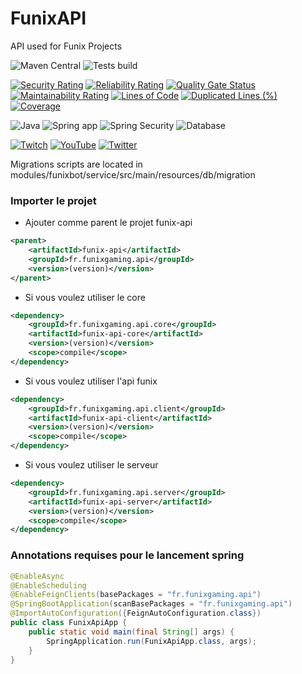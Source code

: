 # FunixAPI
API used for Funix Projects

![Maven Central](https://img.shields.io/maven-central/v/fr.funixgaming.api/funixgaming-api.svg)
![Tests build](https://github.com/FunixProductions/FunixAPI/actions/workflows/main.yml/badge.svg?branch=master)

[![Security Rating](https://sonarqube.funixgaming.fr/api/project_badges/measure?project=FunixProductions_FunixAPI_AYNRa2sBsXlKxBk9mU9x&metric=security_rating&token=sqb_1b07e02bb3b9833965cc83873e87fb91c451b858)](https://sonarqube.funixgaming.fr/dashboard?id=FunixProductions_FunixAPI_AYNRa2sBsXlKxBk9mU9x)
[![Reliability Rating](https://sonarqube.funixgaming.fr/api/project_badges/measure?project=FunixProductions_FunixAPI_AYNRa2sBsXlKxBk9mU9x&metric=reliability_rating&token=sqb_1b07e02bb3b9833965cc83873e87fb91c451b858)](https://sonarqube.funixgaming.fr/dashboard?id=FunixProductions_FunixAPI_AYNRa2sBsXlKxBk9mU9x)
[![Quality Gate Status](https://sonarqube.funixgaming.fr/api/project_badges/measure?project=FunixProductions_FunixAPI_AYNRa2sBsXlKxBk9mU9x&metric=alert_status&token=sqb_1b07e02bb3b9833965cc83873e87fb91c451b858)](https://sonarqube.funixgaming.fr/dashboard?id=FunixProductions_FunixAPI_AYNRa2sBsXlKxBk9mU9x)
[![Maintainability Rating](https://sonarqube.funixgaming.fr/api/project_badges/measure?project=FunixProductions_FunixAPI_AYNRa2sBsXlKxBk9mU9x&metric=sqale_rating&token=sqb_1b07e02bb3b9833965cc83873e87fb91c451b858)](https://sonarqube.funixgaming.fr/dashboard?id=FunixProductions_FunixAPI_AYNRa2sBsXlKxBk9mU9x)
[![Lines of Code](https://sonarqube.funixgaming.fr/api/project_badges/measure?project=FunixProductions_FunixAPI_AYNRa2sBsXlKxBk9mU9x&metric=ncloc&token=sqb_1b07e02bb3b9833965cc83873e87fb91c451b858)](https://sonarqube.funixgaming.fr/dashboard?id=FunixProductions_FunixAPI_AYNRa2sBsXlKxBk9mU9x)
[![Duplicated Lines (%)](https://sonarqube.funixgaming.fr/api/project_badges/measure?project=FunixProductions_FunixAPI_AYNRa2sBsXlKxBk9mU9x&metric=duplicated_lines_density&token=sqb_1b07e02bb3b9833965cc83873e87fb91c451b858)](https://sonarqube.funixgaming.fr/dashboard?id=FunixProductions_FunixAPI_AYNRa2sBsXlKxBk9mU9x)
[![Coverage](https://sonarqube.funixgaming.fr/api/project_badges/measure?project=FunixProductions_FunixAPI_AYNRa2sBsXlKxBk9mU9x&metric=coverage&token=sqb_1b07e02bb3b9833965cc83873e87fb91c451b858)](https://sonarqube.funixgaming.fr/dashboard?id=FunixProductions_FunixAPI_AYNRa2sBsXlKxBk9mU9x)

![Java](https://img.shields.io/badge/Java-ED8B00?style=for-the-badge&logo=java&logoColor=white)
![Spring app](https://img.shields.io/badge/Spring-6DB33F?style=for-the-badge&logo=spring&logoColor=white)
![Spring Security](https://img.shields.io/badge/Spring_Security-6DB33F?style=for-the-badge&logo=Spring-Security&logoColor=white)
![Database](https://img.shields.io/badge/PostgreSQL-316192?style=for-the-badge&logo=postgresql&logoColor=white)

[![Twitch](https://img.shields.io/badge/Twitch-9146FF?style=for-the-badge&logo=twitch&logoColor=white)](https://twitch.tv/funixgaming)
[![YouTube](https://img.shields.io/badge/YouTube-FF0000?style=for-the-badge&logo=youtube&logoColor=white)](https://youtube.com/c/funixgaming)
[![Twitter](https://img.shields.io/badge/Twitter-1DA1F2?style=for-the-badge&logo=twitter&logoColor=white)](https://twitter.com/funixgaming)

Migrations scripts are located in modules/funixbot/service/src/main/resources/db/migration

### Importer le projet
- Ajouter comme parent le projet funix-api
```xml
<parent>
    <artifactId>funix-api</artifactId>
    <groupId>fr.funixgaming.api</groupId>
    <version>(version)</version>
</parent>
```

- Si vous voulez utiliser le core
```xml
<dependency>
    <groupId>fr.funixgaming.api.core</groupId>
    <artifactId>funix-api-core</artifactId>
    <version>(version)</version>
    <scope>compile</scope>
</dependency>
```

- Si vous voulez utiliser l'api funix
```xml
<dependency>
    <groupId>fr.funixgaming.api.client</groupId>
    <artifactId>funix-api-client</artifactId>
    <version>(version)</version>
    <scope>compile</scope>
</dependency>
```

- Si vous voulez utiliser le serveur
```xml
<dependency>
    <groupId>fr.funixgaming.api.server</groupId>
    <artifactId>funix-api-server</artifactId>
    <version>(version)</version>
    <scope>compile</scope>
</dependency>
```

### Annotations requises pour le lancement spring
````java
@EnableAsync
@EnableScheduling
@EnableFeignClients(basePackages = "fr.funixgaming.api")
@SpringBootApplication(scanBasePackages = "fr.funixgaming.api")
@ImportAutoConfiguration({FeignAutoConfiguration.class})
public class FunixApiApp {
    public static void main(final String[] args) {
        SpringApplication.run(FunixApiApp.class, args);
    }
}
````
